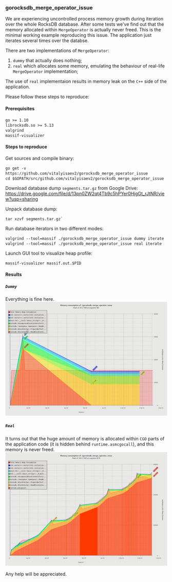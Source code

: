### gorocksdb_merge_operator_issue

We are experiencing uncontrolled process memory growth during iteration over the whole RocksDB database. After some tests we've find out that the memory allocated within `MergeOperator` is actually never freed. This is the minimal working example reproducing this issue. The application just iterates several times over the databse.

There are two implementations of `MergeOperator`:
1. `dummy` that actually does nothing;
2. `real` which allocates some memory, emulating the behaviour of real-life `MergeOperator` implementation;

The use of `real` implementaion results in memory leak on the `C++` side of the application. 

Please follow these steps to reproduce:

#### Prerequisites
```
go >= 1.10
librocksdb.so >= 5.13
valgrind
massif-visualizer
```

#### Steps to reproduce

Get sources and compile binary:
```
go get -v https://github.com/vitalyisaev2/gorocksdb_merge_operator_issue
cd $GOPATH/src/github.com/vitalyisaev2/gorocksdb_merge_operator_issue
```

Download database dump `segments.tar.gz` from Google Drive:
https://drive.google.com/file/d/13pn0ZW2qt4Tb9c5hPYer0HjgGt_rJtNR/view?usp=sharing

Unpack database dump:
```
tar xzvf segments.tar.gz`
```

Run database iterators in two different modes:
```
valgrind --tool=massif ./gorocksdb_merge_operator_issue dummy iterate
valgrind --tool=massif ./gorocksdb_merge_operator_issue real iterate
```

Launch GUI tool to visualize heap profile:
```
massif-visualizer massif.out.$PID
```

#### Results

##### `Dummy`
Everything is fine here.
![dummy](https://github.com/vitalyisaev2/gorocksdb_merge_operator_issue/blob/master/profile.dummy.jpeg)

##### `Real`
It turns out that the huge amount of memory is allocated within `CGO` parts of the application code (it is hidden behind `runtime.asmcgocall`), and this memory is never freed.
![real](https://github.com/vitalyisaev2/gorocksdb_merge_operator_issue/blob/master/profile.real.jpeg)

Any help will be appreciated.
